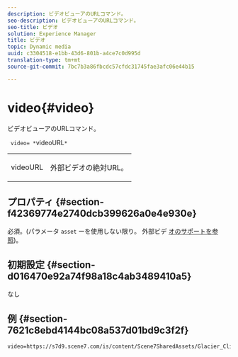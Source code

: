 ```yaml
---
description: ビデオビューアのURLコマンド。
seo-description: ビデオビューアのURLコマンド。
seo-title: ビデオ
solution: Experience Manager
title: ビデオ
topic: Dynamic media
uuid: c3304518-e1bb-43d6-801b-a4ce7c0d995d
translation-type: tm+mt
source-git-commit: 7bc7b3a86fbcdc57cfdc31745fae3afc06e44b15

---
```



# video{#video}

ビデオビューアのURLコマンド。

` video= *`videoURL`*`

<table id="table_C616483932C2482CA9794DDD7313FD7C"> 
 <tbody> 
  <tr> 
   <td colname="col1"> <p> <span class="codeph"> <span class="varname"> videoURL</span></span> </p> </td> 
   <td colname="col2"> <p> 外部ビデオの絶対URL。 </p> </td> 
  </tr> 
 </tbody> 
</table>

## プロパティ {#section-f42369774e2740dcb399626a0e4e930e}

必須。(パラメータ `asset` ーを使用しない限り。 外部ビデ [オのサポートを参照](../../../c-html5-s7-aem-asset-viewers/c-html5-video-reference/r-html5-video-viewer-20-external-video-support.md#concept-22c67fee43274a29b28ee16770b1b1f3))。

## 初期設定 {#section-d016470e92a74f98a18c4ab3489410a5}

なし

## 例 {#section-7621c8ebd4144bc08a537d01bd9c3f2f}

```
video=https://s7d9.scene7.com/is/content/Scene7SharedAssets/Glacier_Climber_MP4
```

